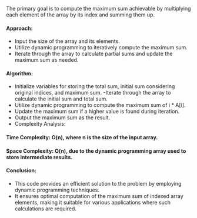 The primary goal is to compute the maximum sum achievable by multiplying each element of the array by its index and summing them up.

#### Approach:

- Input the size of the array and its elements.
- Utilize dynamic programming to iteratively compute the maximum sum.
- Iterate through the array to calculate partial sums and update the maximum sum as needed.
#### Algorithm:

- Initialize variables for storing the total sum, initial sum considering original indices, and maximum sum.
-Iterate through the array to calculate the initial sum and total sum.
- Utilize dynamic programming to compute the maximum sum of i * A[i].
- Update the maximum sum if a higher value is found during iteration.
- Output the maximum sum as the result.
- Complexity Analysis:

####  Time Complexity: O(n), where n is the size of the input array.
####  Space Complexity: O(n), due to the dynamic programming array used to store intermediate results.

#### Conclusion:

- This code provides an efficient solution to the problem by employing dynamic programming techniques. 
- It ensures optimal computation of the maximum sum of indexed array elements, making it suitable for various applications where such calculations are required.
